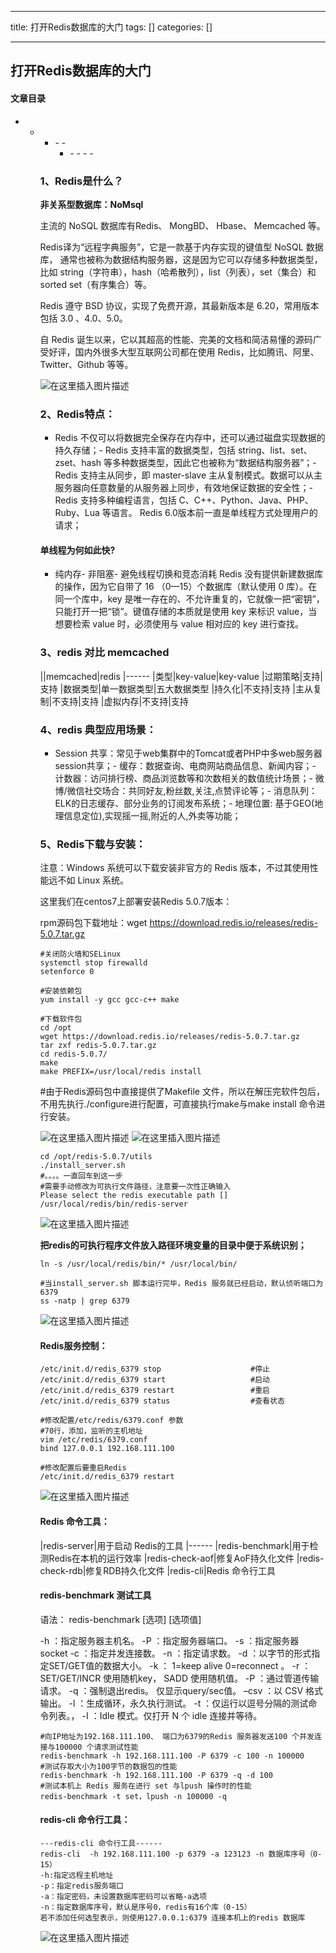 
--- 
title:  打开Redis数据库的大门 
tags: []
categories: [] 

---
## 打开Redis数据库的大门



#### 文章目录
- - <ul><li>- - <ul><li>- - - - 


### 1、Redis是什么？

**非关系型数据库：NoMsql**

主流的 NoSQL 数据库有Redis、 MongBD、 Hbase、 Memcached 等。

Redis译为“远程字典服务”，它是一款基于内存实现的键值型 NoSQL 数据库， 通常也被称为数据结构服务器，这是因为它可以存储多种数据类型，比如 string（字符串），hash（哈希散列），list（列表），set（集合）和 sorted set（有序集合）等。

Redis 遵守 BSD 协议，实现了免费开源，其最新版本是 6.20，常用版本包括 3.0 、4.0、5.0。

自 Redis 诞生以来，它以其超高的性能、完美的文档和简洁易懂的源码广受好评，国内外很多大型互联网公司都在使用 Redis，比如腾讯、阿里、Twitter、Github 等等。

<img src="https://img-blog.csdnimg.cn/6abc08263a5740dfbf890eaaf998859e.png#pic_center" alt="在这里插入图片描述">

### 2、Redis特点：
- Redis 不仅可以将数据完全保存在内存中，还可以通过磁盘实现数据的持久存储；- Redis 支持丰富的数据类型，包括 string、list、set、zset、hash 等多种数据类型，因此它也被称为“数据结构服务器”；- Redis 支持主从同步，即 master-slave 主从复制模式。数据可以从主服务器向任意数量的从服务器上同步，有效地保证数据的安全性；- Redis 支持多种编程语言，包括 C、C++、Python、Java、PHP、Ruby、Lua 等语言。
Redis 6.0版本前一直是单线程方式处理用户的请求；

#### 单线程为何如此快?
- 纯内存- 非阻塞- 避免线程切换和竞态消耗
Redis 没有提供新建数据库的操作，因为它自带了 16 （0—15）个数据库（默认使用 0 库）。在同一个库中，key 是唯一存在的、不允许重复的，它就像一把“密钥”，只能打开一把“锁”。键值存储的本质就是使用 key 来标识 value，当想要检索 value 时，必须使用与 value 相对应的 key 进行查找。

### 3、redis 对比 memcached

||memcached|redis
|------
|类型|key-value|key-value
|过期策略|支持|支持
|数据类型|单一数据类型|五大数据类型
|持久化|不支持|支持
|主从复制|不支持|支持
|虚拟内存|不支持|支持

### 4、redis 典型应用场景：
- Session 共享：常见于web集群中的Tomcat或者PHP中多web服务器session共享；- 缓存：数据查询、电商网站商品信息、新闻内容；- 计数器：访问排行榜、商品浏览数等和次数相关的数值统计场景；- 微博/微信社交场合：共同好友,粉丝数,关注,点赞评论等；- 消息队列：ELK的日志缓存、部分业务的订阅发布系统；- 地理位置: 基于GEO(地理信息定位),实现摇一摇,附近的人,外卖等功能；
### 5、Redis下载与安装：

注意：Windows 系统可以下载安装非官方的 Redis 版本，不过其使用性能远不如 Linux 系统。

这里我们在centos7上部署安装Redis 5.0.7版本：

rpm源码包下载地址：wget https://download.redis.io/releases/redis-5.0.7.tar.gz

```
#关闭防火墙和SELinux
systemctl stop firewalld
setenforce 0

#安装依赖包
yum install -y gcc gcc-c++ make

#下载软件包
cd /opt
wget https://download.redis.io/releases/redis-5.0.7.tar.gz
tar zxf redis-5.0.7.tar.gz 
cd redis-5.0.7/
make
make PREFIX=/usr/local/redis install

```

#由于Redis源码包中直接提供了Makefile 文件，所以在解压完软件包后，不用先执行./configure进行配置，可直接执行make与make install 命令进行安装。

<img src="https://img-blog.csdnimg.cn/065de142915246b5aced792acecafe40.png#pic_center" alt="在这里插入图片描述"> <img src="https://img-blog.csdnimg.cn/1b6e365d9a93416ca3ed97a0a88c9f98.png?x-oss-process=image/watermark,type_d3F5LXplbmhlaQ,shadow_50,text_Q1NETiBA5rKD5bCU56CB,size_20,color_FFFFFF,t_70,g_se,x_16#pic_center" alt="在这里插入图片描述">

```
cd /opt/redis-5.0.7/utils
./install_server.sh
#。。。。一直回车到这一步
#需要手动修改为可执行文件路径，注意要一次性正确输入
Please select the redis executable path [] /usr/local/redis/bin/redis-server

```

<img src="https://img-blog.csdnimg.cn/e798f9fb5607407ba822dae766c2aad2.png?x-oss-process=image/watermark,type_d3F5LXplbmhlaQ,shadow_50,text_Q1NETiBA5rKD5bCU56CB,size_20,color_FFFFFF,t_70,g_se,x_16#pic_center" alt="在这里插入图片描述">

**把redis的可执行程序文件放入路径环境变量的目录中便于系统识别；**

```
ln -s /usr/local/redis/bin/* /usr/local/bin/

#当install_server.sh 脚本运行完毕，Redis 服务就已经启动，默认侦听端口为6379
ss -natp | grep 6379

```

<img src="https://img-blog.csdnimg.cn/41b8bdc4c270421d8289b36a9ebc40f1.png#pic_center" alt="在这里插入图片描述">

#### Redis服务控制：

```
/etc/init.d/redis_6379 stop                    #停止
/etc/init.d/redis_6379 start                   #启动
/etc/init.d/redis_6379 restart                 #重启
/etc/init.d/redis_6379 status                  #查看状态

```

```
#修改配置/etc/redis/6379.conf 参数
#70行，添加，监听的主机地址
vim /etc/redis/6379.conf
bind 127.0.0.1 192.168.111.100

#修改配置后要重启Redis
/etc/init.d/redis_6379 restart

```

<img src="https://img-blog.csdnimg.cn/a8c99124428047ce8bb21b73e04587b8.png?x-oss-process=image/watermark,type_d3F5LXplbmhlaQ,shadow_50,text_Q1NETiBA5rKD5bCU56CB,size_20,color_FFFFFF,t_70,g_se,x_16#pic_center" alt="在这里插入图片描述">

#### Redis 命令工具：

|redis-server|用于启动 Redis的工具
|------
|redis-benchmark|用于检测Redis在本机的运行效率
|redis-check-aof|修复AoF持久化文件
|redis-check-rdb|修复RDB持久化文件
|redis-cli|Redis 命令行工具

#### redis-benchmark 测试工具

语法： redis-benchmark [选项] [选项值]

-h ：指定服务器主机名。 -P ：指定服务器端口。 -s ：指定服务器socket -c ：指定并发连接数。 -n ：指定请求数。 -d ：以字节的形式指定SET/GET值的数据大小。 -k ： 1=keep alive 0=reconnect 。 -r ： SET/GET/INCR 使用随机key， SADD 使用随机值。 -P ：通过管道传输请求。 -q ：强制退出redis。 仅显示query/sec值。 –csv ：以 CSV 格式输出。 -l ：生成循环，永久执行测试。 -t ：仅运行以逗号分隔的测试命令列表。， -I ：Idle 模式。仅打开 N 个 idle 连接并等待。

```
#向IP地址为192.168.111.100、 端口为6379的Redis 服务器发送100 个并发连接与100000 个请求测试性能
redis-benchmark -h 192.168.111.100 -P 6379 -c 100 -n 100000
#测试存取大小为100字节的数据包的性能
redis-benchmark -h 192.168.111.100 -P 6379 -q -d 100
#测试本机上 Redis 服务在进行 set 与lpush 操作时的性能
redis-benchmark -t set，lpush -n 100000 -q

```

#### redis-cli 命令行工具：

```
---redis-cli 命令行工具------
redis-cli  -h 192.168.111.100 -p 6379 -a 123123 -n 数据库序号（0-15）
-h:指定远程主机地址
-p：指定redis服务端口
-a：指定密码，未设置数据库密码可以省略-a选项
-n：指定数据库序号，默认是序号0，redis有16个库（0-15）
若不添加任何选型表示，则使用127.0.0.1:6379 连接本机上的redis 数据库

```

<img src="https://img-blog.csdnimg.cn/0284606ae747451b935567b8f4fa4440.png#pic_center" alt="在这里插入图片描述">
